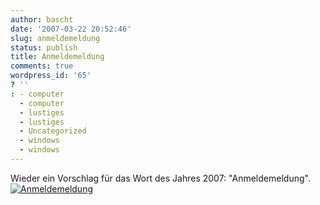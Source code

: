 ```yaml
---
author: bascht
date: '2007-03-22 20:52:46'
slug: anmeldemeldung
status: publish
title: Anmeldemeldung
comments: true
wordpress_id: '65'
? ''
: - computer
  - computer
  - lustiges
  - lustiges
  - Uncategorized
  - windows
  - windows
---
```


Wieder ein Vorschlag für das Wort des Jahres 2007:
"Anmeldemeldung".
[![Anmeldemeldung](http://www.bascht.com/uploads/2007/03/anmeldemeldung.jpg)](http://www.bascht.com/uploads/2007/03/anmeldemeldung.jpg "Anmeldemeldung")



